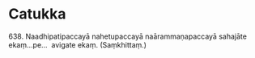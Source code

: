 # Catukka

638\. Naadhipatipaccayā nahetupaccayā naārammaṇapaccayā sahajāte ekaṃ…pe…  avigate ekaṃ. (Saṃkhittaṃ.)
